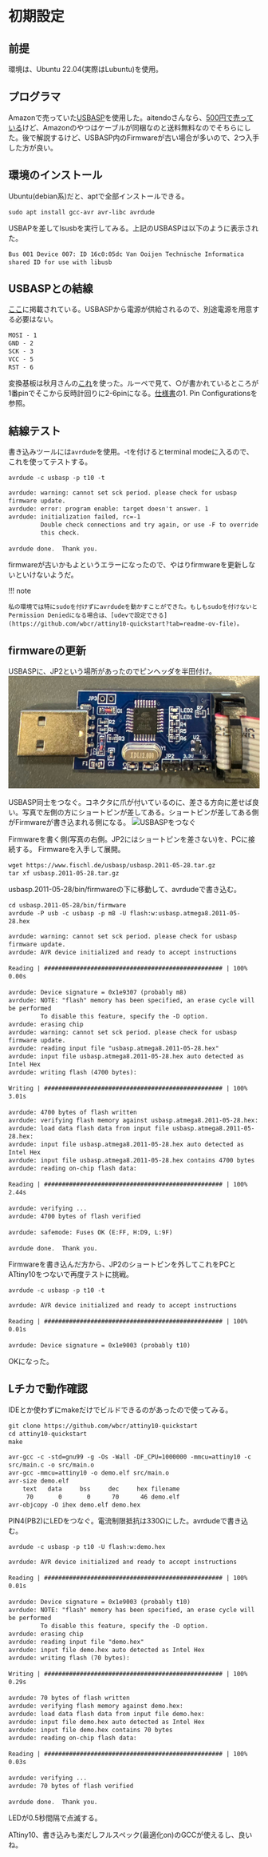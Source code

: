 # 初期設定

## 前提

環境は、Ubuntu 22.04(実際はLubuntu)を使用。

## プログラマ

Amazonで売っていた[USBASP](https://www.amazon.co.jp/dp/B08687S7T1)を使用した。aitendoさんなら、[500円で売っている](https://www.aitendo.com/product-list?keyword=USBASP&Submit=%E6%A4%9C%E7%B4%A2)けど、Amazonのやつはケーブルが同梱なのと送料無料なのでそちらにした。後で解説するけど、USBASP内のFirmwareが古い場合が多いので、2つ入手した方が良い。

## 環境のインストール

Ubuntu(debian系)だと、aptで全部インストールできる。

```
sudo apt install gcc-avr avr-libc avrdude
```

USBAPを差してlsusbを実行してみる。上記のUSBASPは以下のように表示された。

```
Bus 001 Device 007: ID 16c0:05dc Van Ooijen Technische Informatica shared ID for use with libusb
```

## USBASPとの結線

[ここ](http://www.technoblogy.com/show?1YQY)に掲載されている。USBASPから電源が供給されるので、別途電源を用意する必要はない。

```
MOSI - 1
GND - 2
SCK - 3
VCC - 5
RST - 6
```

変換基板は秋月さんの[これ](https://akizukidenshi.com/catalog/g/g111966/)を使った。ルーペで見て、○が書かれているところが1番pinでそこから反時計回りに2-6pinになる。[仕様書](https://akizukidenshi.com/goodsaffix/attiny10-tshr.pdf)の1. Pin Configurationsを参照。

## 結線テスト

書き込みツールには```avrdude```を使用。-tを付けるとterminal modeに入るので、これを使ってテストする。

```
avrdude -c usbasp -p t10 -t
```
```
avrdude: warning: cannot set sck period. please check for usbasp firmware update.
avrdude: error: program enable: target doesn't answer. 1 
avrdude: initialization failed, rc=-1
         Double check connections and try again, or use -F to override
         this check.

avrdude done.  Thank you.
```

firmwareが古いかもよというエラーになったので、やはりfirmwareを更新しないといけないようだ。

!!! note

    私の環境では特にsudoを付けずにavrdudeを動かすことができた。もしもsudoを付けないとPermission Deniedになる場合は、[udevで設定できる](https://github.com/wbcr/attiny10-quickstart?tab=readme-ov-file)。

## firmwareの更新

USBASPに、JP2という場所があったのでピンヘッダを半田付け。
![JP2](jp2.jpg)

USBASP同士をつなぐ。コネクタに爪が付いているのに、差さる方向に差せば良い。写真で左側の方にショートピンが差してある。ショートピンが差してある側がFirmwareが書き込まれる側になる。
![USBASPをつなぐ](update-firmware.jpg)

Firmwareを書く側(写真の右側。JP2にはショートピンを差さない)を、PCに接続する。
Firmwareを入手して展開。

```
wget https://www.fischl.de/usbasp/usbasp.2011-05-28.tar.gz
tar xf usbasp.2011-05-28.tar.gz
```

usbasp.2011-05-28/bin/firmwareの下に移動して、avrdudeで書き込む。

```
cd usbasp.2011-05-28/bin/firmware
avrdude -P usb -c usbasp -p m8 -U flash:w:usbasp.atmega8.2011-05-28.hex
```
```
avrdude: warning: cannot set sck period. please check for usbasp firmware update.
avrdude: AVR device initialized and ready to accept instructions

Reading | ################################################## | 100% 0.00s

avrdude: Device signature = 0x1e9307 (probably m8)
avrdude: NOTE: "flash" memory has been specified, an erase cycle will be performed
         To disable this feature, specify the -D option.
avrdude: erasing chip
avrdude: warning: cannot set sck period. please check for usbasp firmware update.
avrdude: reading input file "usbasp.atmega8.2011-05-28.hex"
avrdude: input file usbasp.atmega8.2011-05-28.hex auto detected as Intel Hex
avrdude: writing flash (4700 bytes):

Writing | ################################################## | 100% 3.01s

avrdude: 4700 bytes of flash written
avrdude: verifying flash memory against usbasp.atmega8.2011-05-28.hex:
avrdude: load data flash data from input file usbasp.atmega8.2011-05-28.hex:
avrdude: input file usbasp.atmega8.2011-05-28.hex auto detected as Intel Hex
avrdude: input file usbasp.atmega8.2011-05-28.hex contains 4700 bytes
avrdude: reading on-chip flash data:

Reading | ################################################## | 100% 2.44s

avrdude: verifying ...
avrdude: 4700 bytes of flash verified

avrdude: safemode: Fuses OK (E:FF, H:D9, L:9F)

avrdude done.  Thank you.
```

Firmwareを書き込んだ方から、JP2のショートピンを外してこれをPCとATtiny10をつないで再度テストに挑戦。

```
avrdude -c usbasp -p t10 -t
```
```
avrdude: AVR device initialized and ready to accept instructions

Reading | ################################################## | 100% 0.01s

avrdude: Device signature = 0x1e9003 (probably t10)
```

OKになった。

## Lチカで動作確認

IDEとか使わずにmakeだけでビルドできるのがあったので使ってみる。

```
git clone https://github.com/wbcr/attiny10-quickstart
cd attiny10-quickstart
make
```
```
avr-gcc -c -std=gnu99 -g -Os -Wall -DF_CPU=1000000 -mmcu=attiny10 -c src/main.c -o src/main.o
avr-gcc -mmcu=attiny10 -o demo.elf src/main.o
avr-size demo.elf
    text   data     bss     dec     hex filename
     70       0       0      70      46 demo.elf
avr-objcopy -O ihex demo.elf demo.hex
```

PIN4(PB2)にLEDをつなぐ。電流制限抵抗は330Ωにした。avrdudeで書き込む。

```
avrdude -c usbasp -p t10 -U flash:w:demo.hex
```
```
avrdude: AVR device initialized and ready to accept instructions

Reading | ################################################## | 100% 0.01s

avrdude: Device signature = 0x1e9003 (probably t10)
avrdude: NOTE: "flash" memory has been specified, an erase cycle will be performed
         To disable this feature, specify the -D option.
avrdude: erasing chip
avrdude: reading input file "demo.hex"
avrdude: input file demo.hex auto detected as Intel Hex
avrdude: writing flash (70 bytes):

Writing | ################################################## | 100% 0.29s

avrdude: 70 bytes of flash written
avrdude: verifying flash memory against demo.hex:
avrdude: load data flash data from input file demo.hex:
avrdude: input file demo.hex auto detected as Intel Hex
avrdude: input file demo.hex contains 70 bytes
avrdude: reading on-chip flash data:

Reading | ################################################## | 100% 0.03s

avrdude: verifying ...
avrdude: 70 bytes of flash verified

avrdude done.  Thank you.
```

LEDが0.5秒間隔で点滅する。

ATtiny10、書き込みも楽だしフルスペック(最適化on)のGCCが使えるし、良いね。


